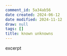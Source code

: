 ```yaml
---
comment_id: 5a34ab56
date created: 2024-06-12
date modified: 2024-11-12
draw: null
tags: []
title: known unknowns
---
```

excerpt

<!-- more -->
